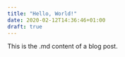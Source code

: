 ```yaml
---
title: "Hello, World!"
date: 2020-02-12T14:36:46+01:00
draft: true
---
```


This is the .md content of a blog post.